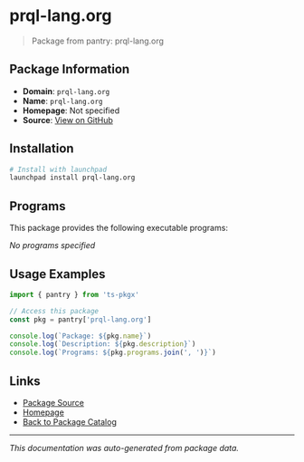 # prql-lang.org

> Package from pantry: prql-lang.org

## Package Information

- **Domain**: `prql-lang.org`
- **Name**: `prql-lang.org`
- **Homepage**: Not specified
- **Source**: [View on GitHub](https://github.com/pkgxdev/pantry/tree/main/projects/prql-lang.org/package.yml)

## Installation

```bash
# Install with launchpad
launchpad install prql-lang.org
```

## Programs

This package provides the following executable programs:

*No programs specified*

## Usage Examples

```typescript
import { pantry } from 'ts-pkgx'

// Access this package
const pkg = pantry['prql-lang.org']

console.log(`Package: ${pkg.name}`)
console.log(`Description: ${pkg.description}`)
console.log(`Programs: ${pkg.programs.join(', ')}`)
```

## Links

- [Package Source](https://github.com/pkgxdev/pantry/tree/main/projects/prql-lang.org/package.yml)
- [Homepage](#)
- [Back to Package Catalog](../../package-catalog.md)

---

*This documentation was auto-generated from package data.*
